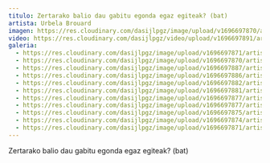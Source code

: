 ```yaml
---
titulo: Zertarako balio dau gabitu egonda egaz egiteak? (bat)
artista: Urbela Brouard
imagen: https://res.cloudinary.com/dasijlpgz/image/upload/v1696697870/artistas/Urbela/Zertarako%20balio%20dau%20gatibu%20egonda%20egaz%20egiteak%20%28bat%29/P1070191.jpg
video: https://res.cloudinary.com/dasijlpgz/video/upload/v1696697891/artistas/Urbela/Zertarako%20balio%20dau%20gatibu%20egonda%20egaz%20egiteak%20%28bat%29/Sin_t%C3%ADtulo_1-2.mp4
galeria:
  - https://res.cloudinary.com/dasijlpgz/image/upload/v1696697871/artistas/Urbela/Zertarako%20balio%20dau%20gatibu%20egonda%20egaz%20egiteak%20%28bat%29/P1070192.jpg
  - https://res.cloudinary.com/dasijlpgz/image/upload/v1696697870/artistas/Urbela/Zertarako%20balio%20dau%20gatibu%20egonda%20egaz%20egiteak%20%28bat%29/P1070191.jpg
  - https://res.cloudinary.com/dasijlpgz/image/upload/v1696697887/artistas/Urbela/Zertarako%20balio%20dau%20gatibu%20egonda%20egaz%20egiteak%20%28bat%29/P1070215.jpg
  - https://res.cloudinary.com/dasijlpgz/image/upload/v1696697886/artistas/Urbela/Zertarako%20balio%20dau%20gatibu%20egonda%20egaz%20egiteak%20%28bat%29/P1070211.jpg
  - https://res.cloudinary.com/dasijlpgz/image/upload/v1696697882/artistas/Urbela/Zertarako%20balio%20dau%20gatibu%20egonda%20egaz%20egiteak%20%28bat%29/P1070210.jpg
  - https://res.cloudinary.com/dasijlpgz/image/upload/v1696697881/artistas/Urbela/Zertarako%20balio%20dau%20gatibu%20egonda%20egaz%20egiteak%20%28bat%29/P1070208.jpg
  - https://res.cloudinary.com/dasijlpgz/image/upload/v1696697877/artistas/Urbela/Zertarako%20balio%20dau%20gatibu%20egonda%20egaz%20egiteak%20%28bat%29/P1070205.jpg
  - https://res.cloudinary.com/dasijlpgz/image/upload/v1696697877/artistas/Urbela/Zertarako%20balio%20dau%20gatibu%20egonda%20egaz%20egiteak%20%28bat%29/P1070203.jpg
  - https://res.cloudinary.com/dasijlpgz/image/upload/v1696697875/artistas/Urbela/Zertarako%20balio%20dau%20gatibu%20egonda%20egaz%20egiteak%20%28bat%29/P1070202.jpg
  - https://res.cloudinary.com/dasijlpgz/image/upload/v1696697874/artistas/Urbela/Zertarako%20balio%20dau%20gatibu%20egonda%20egaz%20egiteak%20%28bat%29/P1070199.jpg
  - https://res.cloudinary.com/dasijlpgz/image/upload/v1696697871/artistas/Urbela/Zertarako%20balio%20dau%20gatibu%20egonda%20egaz%20egiteak%20%28bat%29/P1070196.jpg
---
```

Zertarako balio dau gabitu egonda egaz egiteak? (bat)